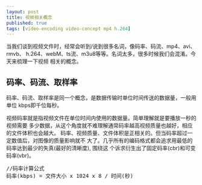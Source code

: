 ```yaml
---
layout: post
title: 视频相关概念
published: true
tags: [video-encoding video-concept mp4 h.264]
---
```

当我们谈到视频文件时，经常会听到/说到很多名词，像码率、码流、mp4、avi、rmvb、
h.264、webM、ts流、m3u8等等。名词太多，很多时候我们会混淆。今天来梳理一下视频
相关的概念。

## 码率、码流、取样率

码率、码流、取样率是同一个概念，是数据传输时单位时间传送的数据量，一般用单位
kbps即千位每秒。

视频码率就是指视频文件在单位时间内使用的数据量。简单理解就是要播放一秒的视频需要
多少数据，从这个角度就不难理解通常码率越高视频质量也越好，相应的文件体积也会越大。
码率、视频质量、文件体积是正相关的。但当码率超过一定数值后，对图像的质量影响就不
大了。几乎所有的编码格式都会追求用最低的码率达到最少的失真(最好的清晰度), 围绕这
个诉求衍生出了固定码率(cbr)和可变码率(vbr)。

<pre>
//码率计算公式
码率(kbps) = 文件大小 x 1024 x 8 / 时间(秒)
</pre>


